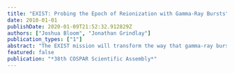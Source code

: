 ```yaml
---
title: "EXIST: Probing the Epoch of Reionization with Gamma-Ray Bursts"
date: 2010-01-01
publishDate: 2020-01-09T21:52:32.912829Z
authors: ["Joshua Bloom", "Jonathan Grindlay"]
publication_types: ["1"]
abstract: "The EXIST mission will transform the way that gamma-ray bursts (GRBs) are studied and the ways in which the universe will be probed. Here, we review the EXIST ``GRBs a probes'' science objectives in light of recent discoveries. EXIST will not only discover dozens of z ¿ 7 GRBs but obtain the necessary followup onboard -with the X-ray imager and optical-IR imaging spectrograph -to probe the nature of metal enrichment in nascent galaxies and the reionization history of the universe. <P />"
featured: false
publication: "*38th COSPAR Scientific Assembly*"
---
```


